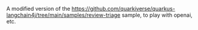 A modified version of the https://github.com/quarkiverse/quarkus-langchain4j/tree/main/samples/review-triage sample, to play with openai, etc.
